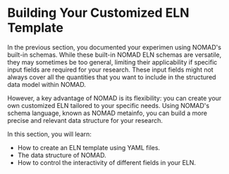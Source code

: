 <!-- ## Creating an Electronic Lab Notebook using Custom schema -->

# Building Your Customized ELN Template

In the previous section, you documented your experimen using NOMAD's built-in schemas. While these built-in NOMAD ELN schemas are versatile, they may sometimes be too general, limiting their applicability if specific input fields are required for your research. These input fields might not always cover all the quantities that you want to include in the structured data model within NOMAD.

However, a key advantage of NOMAD is its flexibility: you can create your own customized ELN tailored to your specific needs. Using NOMAD's schema language, known as NOMAD metainfo, you can build a more precise and relevant data structure for your research.

In this section, you will learn:

- How to create an ELN template using YAML files.
- The data structure of NOMAD. 
- How to control the interactivity of different fields in your ELN. 